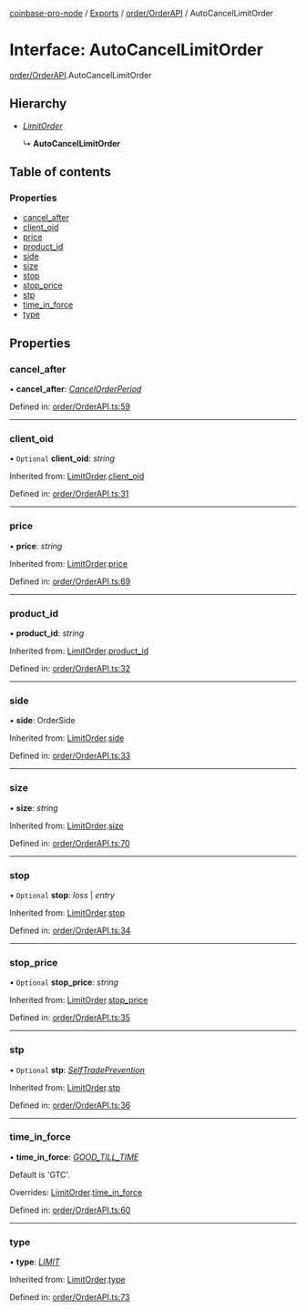 [coinbase-pro-node](../README.md) / [Exports](../modules.md) / [order/OrderAPI](../modules/order_orderapi.md) / AutoCancelLimitOrder

# Interface: AutoCancelLimitOrder

[order/OrderAPI](../modules/order_orderapi.md).AutoCancelLimitOrder

## Hierarchy

* [*LimitOrder*](order_orderapi.limitorder.md)

  ↳ **AutoCancelLimitOrder**

## Table of contents

### Properties

- [cancel\_after](order_orderapi.autocancellimitorder.md#cancel_after)
- [client\_oid](order_orderapi.autocancellimitorder.md#client_oid)
- [price](order_orderapi.autocancellimitorder.md#price)
- [product\_id](order_orderapi.autocancellimitorder.md#product_id)
- [side](order_orderapi.autocancellimitorder.md#side)
- [size](order_orderapi.autocancellimitorder.md#size)
- [stop](order_orderapi.autocancellimitorder.md#stop)
- [stop\_price](order_orderapi.autocancellimitorder.md#stop_price)
- [stp](order_orderapi.autocancellimitorder.md#stp)
- [time\_in\_force](order_orderapi.autocancellimitorder.md#time_in_force)
- [type](order_orderapi.autocancellimitorder.md#type)

## Properties

### cancel\_after

• **cancel\_after**: [*CancelOrderPeriod*](../enums/order_orderapi.cancelorderperiod.md)

Defined in: [order/OrderAPI.ts:59](https://github.com/bennycode/coinbase-pro-node/blob/e63aeae/src/order/OrderAPI.ts#L59)

___

### client\_oid

• `Optional` **client\_oid**: *string*

Inherited from: [LimitOrder](order_orderapi.limitorder.md).[client_oid](order_orderapi.limitorder.md#client_oid)

Defined in: [order/OrderAPI.ts:31](https://github.com/bennycode/coinbase-pro-node/blob/e63aeae/src/order/OrderAPI.ts#L31)

___

### price

• **price**: *string*

Inherited from: [LimitOrder](order_orderapi.limitorder.md).[price](order_orderapi.limitorder.md#price)

Defined in: [order/OrderAPI.ts:69](https://github.com/bennycode/coinbase-pro-node/blob/e63aeae/src/order/OrderAPI.ts#L69)

___

### product\_id

• **product\_id**: *string*

Inherited from: [LimitOrder](order_orderapi.limitorder.md).[product_id](order_orderapi.limitorder.md#product_id)

Defined in: [order/OrderAPI.ts:32](https://github.com/bennycode/coinbase-pro-node/blob/e63aeae/src/order/OrderAPI.ts#L32)

___

### side

• **side**: OrderSide

Inherited from: [LimitOrder](order_orderapi.limitorder.md).[side](order_orderapi.limitorder.md#side)

Defined in: [order/OrderAPI.ts:33](https://github.com/bennycode/coinbase-pro-node/blob/e63aeae/src/order/OrderAPI.ts#L33)

___

### size

• **size**: *string*

Inherited from: [LimitOrder](order_orderapi.limitorder.md).[size](order_orderapi.limitorder.md#size)

Defined in: [order/OrderAPI.ts:70](https://github.com/bennycode/coinbase-pro-node/blob/e63aeae/src/order/OrderAPI.ts#L70)

___

### stop

• `Optional` **stop**: *loss* \| *entry*

Inherited from: [LimitOrder](order_orderapi.limitorder.md).[stop](order_orderapi.limitorder.md#stop)

Defined in: [order/OrderAPI.ts:34](https://github.com/bennycode/coinbase-pro-node/blob/e63aeae/src/order/OrderAPI.ts#L34)

___

### stop\_price

• `Optional` **stop\_price**: *string*

Inherited from: [LimitOrder](order_orderapi.limitorder.md).[stop_price](order_orderapi.limitorder.md#stop_price)

Defined in: [order/OrderAPI.ts:35](https://github.com/bennycode/coinbase-pro-node/blob/e63aeae/src/order/OrderAPI.ts#L35)

___

### stp

• `Optional` **stp**: [*SelfTradePrevention*](../enums/order_orderapi.selftradeprevention.md)

Inherited from: [LimitOrder](order_orderapi.limitorder.md).[stp](order_orderapi.limitorder.md#stp)

Defined in: [order/OrderAPI.ts:36](https://github.com/bennycode/coinbase-pro-node/blob/e63aeae/src/order/OrderAPI.ts#L36)

___

### time\_in\_force

• **time\_in\_force**: [*GOOD\_TILL\_TIME*](../enums/order_orderapi.timeinforce.md#good_till_time)

Default is 'GTC'.

Overrides: [LimitOrder](order_orderapi.limitorder.md).[time_in_force](order_orderapi.limitorder.md#time_in_force)

Defined in: [order/OrderAPI.ts:60](https://github.com/bennycode/coinbase-pro-node/blob/e63aeae/src/order/OrderAPI.ts#L60)

___

### type

• **type**: [*LIMIT*](../enums/order_orderapi.ordertype.md#limit)

Inherited from: [LimitOrder](order_orderapi.limitorder.md).[type](order_orderapi.limitorder.md#type)

Defined in: [order/OrderAPI.ts:73](https://github.com/bennycode/coinbase-pro-node/blob/e63aeae/src/order/OrderAPI.ts#L73)

